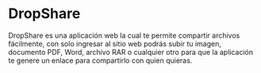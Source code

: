 # DropShare

DropShare es una aplicación web la cual te permite compartir archivos fácilmente, con solo ingresar al sitio web podrás subir tu imagen, documento PDF, Word, archivo RAR o cualquier otro para que la aplicación te genere un enlace para compartirlo con quien quieras.
